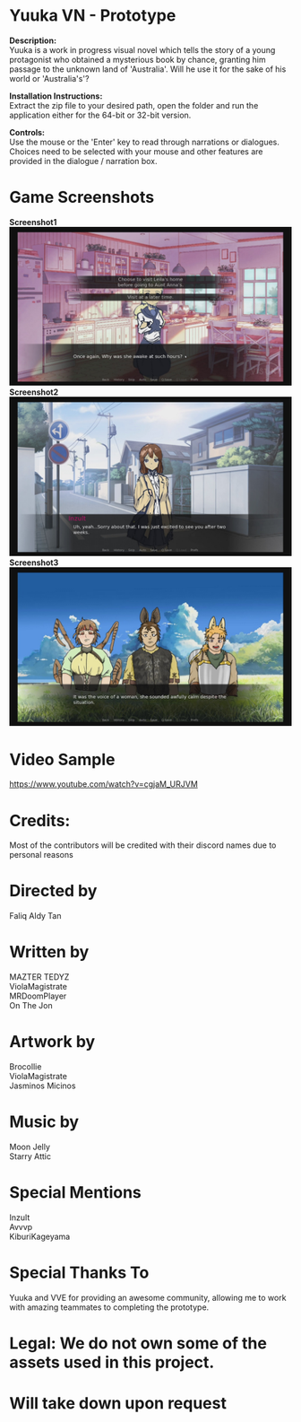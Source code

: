# Yuuka VN - Prototype
<b>Description:</b></br>
Yuuka is a work in progress visual novel which tells the story of a young protagonist who obtained a mysterious book by 
chance, granting him passage to the unknown land of 'Australia'. Will he use it for the sake of his world or 'Australia's'?

<b>Installation Instructions:</b></br>
Extract the zip file to your desired path, open the folder and run the application either for the 64-bit or 32-bit version.

<b>Controls:</b></br>
Use the mouse or the 'Enter' key to read through narrations or dialogues. Choices need to be selected with your mouse and
other features are provided in the dialogue / narration box.

# Game Screenshots
<b>Screenshot1</b></br>
![Screenshot1](Image59.jpg)</br>
<b>Screenshot2</b></br>
![Screenshot2](Image60.jpg)</br>
<b>Screenshot3</b></br>
![Screenshot3](Image61.jpg)</br>

# Video Sample
https://www.youtube.com/watch?v=cgjaM_URJVM

# Credits:
Most of the contributors will be credited with their discord names due to personal reasons

# Directed by 
Faliq Aldy Tan

# Written by
MAZTER TEDYZ</br>
ViolaMagistrate</br>
MRDoomPlayer</br>
On The Jon

# Artwork by
Brocollie</br>
ViolaMagistrate</br>
Jasminos Micinos

# Music by
Moon Jelly</br>
Starry Attic

# Special Mentions
Inzult</br>
Avvvp</br>
KiburiKageyama

# Special Thanks To
Yuuka and VVE for providing an awesome community, allowing me to work with amazing teammates to completing the prototype.

# Legal: We do not own some of the assets used in this project.
# Will take down upon request
